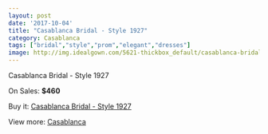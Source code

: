```yaml
---
layout: post
date: '2017-10-04'
title: "Casablanca Bridal - Style 1927"
category: Casablanca
tags: ["bridal","style","prom","elegant","dresses"]
image: http://img.idealgown.com/5621-thickbox_default/casablanca-bridal-style-1927.jpg
---
```

Casablanca Bridal - Style 1927

On Sales: **$460**
<a href="https://www.idealgown.com/en/casablanca/2457-casablanca-bridal-style-1927.html"><amp-img layout="responsive" width="600" height="600" src="//img.idealgown.com/5621-thickbox_default/casablanca-bridal-style-1927.jpg" alt="Casablanca Bridal - Style 1927 0" /></a>
<a href="https://www.idealgown.com/en/casablanca/2457-casablanca-bridal-style-1927.html"><amp-img layout="responsive" width="600" height="600" src="//img.idealgown.com/5623-thickbox_default/casablanca-bridal-style-1927.jpg" alt="Casablanca Bridal - Style 1927 1" /></a>
<a href="https://www.idealgown.com/en/casablanca/2457-casablanca-bridal-style-1927.html"><amp-img layout="responsive" width="600" height="600" src="//img.idealgown.com/5622-thickbox_default/casablanca-bridal-style-1927.jpg" alt="Casablanca Bridal - Style 1927 2" /></a>

Buy it: [Casablanca Bridal - Style 1927](https://www.idealgown.com/en/casablanca/2457-casablanca-bridal-style-1927.html "Casablanca Bridal - Style 1927")

View more: [Casablanca](https://www.idealgown.com/en/31-casablanca "Casablanca")